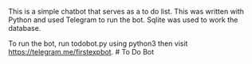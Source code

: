 This is a simple chatbot that serves as a to do list.
This was written with Python and used Telegram to run the bot. Sqlite was used to work the database.

To run the bot, run todobot.py using python3 then visit https://telegram.me/firstexpbot. # To Do Bot
